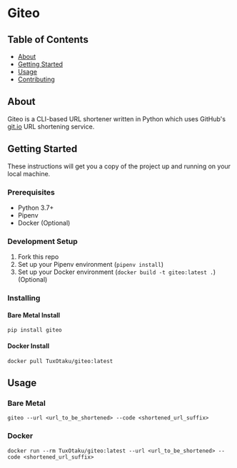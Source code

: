 # Giteo

## Table of Contents

- [About](#about)
- [Getting Started](#getting_started)
- [Usage](#usage)
- [Contributing](../CONTRIBUTING.md)

## About <a name = "about"></a>

Giteo is a CLI-based URL shortener written in Python which uses GitHub's [git.io](https://git.io) URL shortening service.

## Getting Started <a name = "getting_started"></a>

These instructions will get you a copy of the project up and running on your local machine.

### Prerequisites

- Python 3.7+
- Pipenv
- Docker (Optional)

### Development Setup

1. Fork this repo
2. Set up your Pipenv environment (`pipenv install`)
3. Set up your Docker environment (`docker build -t giteo:latest .`) (Optional)

### Installing

#### Bare Metal Install

`pip install giteo`

#### Docker Install

`docker pull TuxOtaku/giteo:latest`

## Usage <a name = "usage"></a>

### Bare Metal

`giteo --url <url_to_be_shortened> --code <shortened_url_suffix>`

### Docker
`docker run --rm TuxOtaku/giteo:latest --url <url_to_be_shortened> --code <shortened_url_suffix>`
